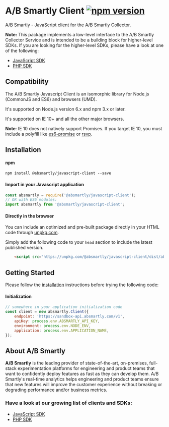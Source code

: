 # A/B Smartly Client [![npm version](https://badge.fury.io/js/%40absmartly%2Fjavascript-client.svg)](https://badge.fury.io/js/%40absmartly%2Fjavascript-client)

A/B Smartly - JavaScript client for the A/B Smartly Collector.

**Note:** This package implements a low-level interface to the A/B Smartly Collector Service and is intended to be a building block for higher-level SDKs.
If you are looking for the higher-level SDKs, please have a look at one of the following:

- [JavaScript SDK](https://www.github.com/absmartly/javascript-sdk)
- [PHP SDK](https://www.github.com/absmartly/php-sdk)

## Compatibility

The A/B Smartly Javascript Client is an isomorphic library for Node.js (CommonJS and ES6) and browsers (UMD).

It's supported on Node.js version 6.x and npm 3.x or later.

It's supported on IE 10+ and all the other major browsers.

**Note**: IE 10 does not natively support Promises.
If you target IE 10, you must include a polyfill like [es6-promise](https://www.npmjs.com/package/es6-promise) or [rsvp](https://www.npmjs.com/package/rsvp).

## Installation

#### npm

```shell
npm install @absmartly/javascript-client --save
```

#### Import in your Javascript application
```javascript
const absmartly = require('@absmartly/javascript-client');
// OR with ES6 modules:
import absmartly from '@absmartly/javascript-client';
```


#### Directly in the browser
You can include an optimized and pre-built package directly in your HTML code through [unpkg.com](https://www.unpkg.com).

Simply add the following code to your `head` section to include the latest published version.
```html
    <script src="https://unpkg.com/@absmartly/javascript-client/dist/absmartly.min.js"></script>
```

## Getting Started

Please follow the [installation](#installation) instructions before trying the following code:

#### Initialization
```javascript
// somewhere in your application initialization code
const client = new absmartly.Client({
    endpoint: 'https://sandbox-api.absmartly.com/v1',
    apiKey: process.env.ABSMARTLY_API_KEY,
    environment: process.env.NODE_ENV,
    application: process.env.APPLICATION_NAME,
});
```

## About A/B Smartly
**A/B Smartly** is the leading provider of state-of-the-art, on-premises, full-stack experimentation platforms for engineering and product teams that want to confidently deploy features as fast as they can develop them.
A/B Smartly's real-time analytics helps engineering and product teams ensure that new features will improve the customer experience without breaking or degrading performance and/or business metrics.

### Have a look at our growing list of clients and SDKs:
- [JavaScript SDK](https://www.github.com/absmartly/javascript-sdk)
- [PHP SDK](https://www.github.com/absmartly/php-sdk)
